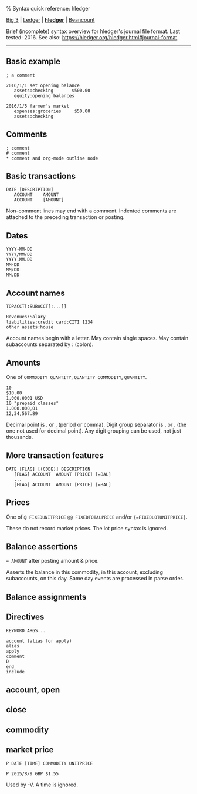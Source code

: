 % Syntax quick reference: hledger

<link href="quickref.css" rel="stylesheet">

  [Big 3](index.html)
| [Ledger](ledger.html)
| **[hledger](hledger.html)**
| [Beancount](beancount.html)

Brief (incomplete) syntax overview for hledger's journal file format.
Last tested: 2016.
See also:
https://hledger.org/hledger.html#journal-format.

----

## Basic example

    ; a comment

    2016/1/1 set opening balance
       assets:checking       $500.00
       equity:opening balances

    2016/1/5 farmer's market
       expenses:groceries     $50.00
       assets:checking

## Comments

    ; comment
    # comment
    * comment and org-mode outline node

## Basic transactions

    DATE [DESCRIPTION]
       ACCOUNT    AMOUNT
       ACCOUNT    [AMOUNT]

Non-comment lines may end with a comment.
Indented comments are attached to the preceding transaction or posting.

## Dates

    YYYY-MM-DD
    YYYY/MM/DD
    YYYY.MM.DD
    MM-DD
    MM/DD
    MM.DD

## Account names

    TOPACCT[:SUBACCT[:...]]

    Revenues:Salary
    liabilities:credit card:CITI 1234
    other assets:house

Account names begin with a letter.
May contain single spaces.
May contain subaccounts separated by : (colon).

## Amounts

One of
`COMMODITY QUANTITY`,
`QUANTITY COMMODITY`,
`QUANTITY`.

    10
    $10.00
    1,000.0001 USD
    10 "prepaid classes"
    1.000.000,01
    12,34,567.89

Decimal point is .  or , (period or comma).
Digit group separator is ,  or . (the one not used for decimal point).
Any digit grouping can be used, not just thousands.

## More transaction features

    DATE [FLAG] [(CODE)] DESCRIPTION
       [FLAG] ACCOUNT  AMOUNT [PRICE] [=BAL]
       ...
       [FLAG] ACCOUNT  AMOUNT [PRICE] [=BAL]

## Prices

One of
`@ FIXEDUNITPRICE`
`@@ FIXEDTOTALPRICE`
and/or
`{=FIXEDLOTUNITPRICE}`.

These do not record market prices.
The lot price syntax is ignored.

## Balance assertions

`= AMOUNT` after posting amount & price.

Asserts the balance in this commodity,
in this account, excluding subaccounts,
on this day. Same day events are processed in parse order.

## Balance assignments

## Directives

    KEYWORD ARGS...

    account (alias for apply)
    alias
    apply
    comment
    D
    end
    include

## account, open

## close

## commodity

## market price

    P DATE [TIME] COMMODITY UNITPRICE

    P 2015/8/9 GBP $1.55

Used by -V.
A time is ignored.
